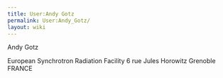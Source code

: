 ```yaml
---
title: User:Andy Gotz
permalink: User:Andy_Gotz/
layout: wiki
---
```


Andy Gotz

European Synchrotron Radiation Facility 6 rue Jules Horowitz Grenoble
FRANCE
